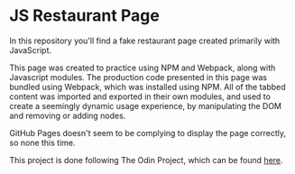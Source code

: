 # JS Restaurant Page

In this repository you'll find a fake restaurant page created primarily with JavaScript.

This page was created to practice using NPM and Webpack, along with Javascript modules. The production code presented in this page was bundled using Webpack, which was installed using NPM. All of the tabbed content was imported and exported in their own modules, and used to create a seemingly dynamic usage experience, by manipulating the DOM and removing or adding nodes.

GitHub Pages doesn't seem to be complying to display the page correctly, so none this time.

This project is done following The Odin Project, which can
be found [here](https://www.theodinproject.com/courses/javascript/lessons/restaurant-page).
